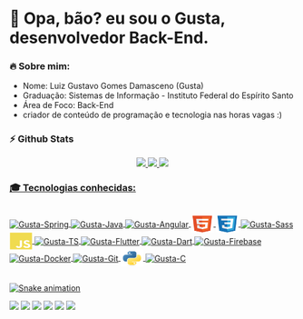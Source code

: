 # 🔺 Opa, bão? eu sou o Gusta, desenvolvedor Back-End.
### 🔥 Sobre mim:
* Nome: Luiz Gustavo Gomes Damasceno (Gusta)
* Graduação: Sistemas de Informação - Instituto Federal do Espírito Santo
* Área de Foco: Back-End
* criador de conteúdo de programação e tecnologia nas horas vagas :)
  
### ⚡ Github Stats</b>
<div align="center">
  <a href="https://github.com/lgustavogomdam">
  <img height="180em" src="https://github-readme-stats.vercel.app/api/top-langs/?username=lgustavogomdam&show_icons=true&hide_border=true&layout=compact&langs_count=8&theme=midnight-purple"/>	
<img height="180em" src="https://github-readme-stats.vercel.app/api?username=lgustavogomdam&show_icons=true&hide_border=true&count_private=true&include_all_commits=true&theme=midnight-purple" />
  <img height="180em" src="https://github-readme-streak-stats.herokuapp.com/?user=lgustavogomdam&show_icons=true&hide_border=true&count_private=true&include_all_commits=true&theme=midnight-purple" />
</div>
   
### 🎓 Tecnologias conhecidas:
  
<div style="display: inline_block"><br>
  <img align="center" alt="Gusta-Spring" height="30" width="40" src="https://cdn.jsdelivr.net/gh/devicons/devicon/icons/spring/spring-original-wordmark.svg">
  <img align="center" alt="Gusta-Java" height="30" width="40" src="https://cdn.jsdelivr.net/gh/devicons/devicon/icons/java/java-original.svg">
  <img align="center" alt="Gusta-Angular" height="30" width="40" src="https://cdn.jsdelivr.net/gh/devicons/devicon/icons/angularjs/angularjs-original.svg">
  <img align="center" alt="Gusta-HTML" height="30" width="40" src="https://raw.githubusercontent.com/devicons/devicon/master/icons/html5/html5-original.svg">
  <img align="center" alt="Gusta-CSS" height="30" width="40" src="https://raw.githubusercontent.com/devicons/devicon/master/icons/css3/css3-original.svg">
  <img align="center" alt="Gusta-Sass" height="30" width="40" src="https://cdn.jsdelivr.net/gh/devicons/devicon/icons/sass/sass-original.svg">
  <img align="center" alt="Gusta-Js" height="30" width="40" src="https://raw.githubusercontent.com/devicons/devicon/master/icons/javascript/javascript-plain.svg">
  <img align="center" alt="Gusta-TS" height="30" width="40" src="https://cdn.jsdelivr.net/gh/devicons/devicon/icons/typescript/typescript-original.svg">
  <img align="center" alt="Gusta-Flutter" height="30" width="40" src="https://cdn.jsdelivr.net/gh/devicons/devicon/icons/flutter/flutter-original.svg">
  <img align="center" alt="Gusta-Dart" height="30" width="40" src="https://cdn.jsdelivr.net/gh/devicons/devicon/icons/dart/dart-original.svg">
  <img align="center" alt="Gusta-Firebase" height="30" width="40" src="https://cdn.jsdelivr.net/gh/devicons/devicon/icons/firebase/firebase-plain-wordmark.svg">
  <img align="center" alt="Gusta-Docker" height="30" width="40" src="https://cdn.jsdelivr.net/gh/devicons/devicon/icons/docker/docker-plain-wordmark.svg">
  <img align="center" alt="Gusta-Git" height="30" width="40" src="https://cdn.jsdelivr.net/gh/devicons/devicon/icons/git/git-original.svg">
  <img align="center" alt="Gusta-Python" height="30" width="40" src="https://raw.githubusercontent.com/devicons/devicon/master/icons/python/python-original.svg">
  <img align="center" alt="Gusta-C" height="30" width="40" src="https://cdn.jsdelivr.net/gh/devicons/devicon/icons/c/c-original.svg">
  
</div>

##

![Snake animation](https://github.com/lgustavogomdam/lgustavogomdam/blob/output/github-contribution-grid-snake.svg)

<div> 
  <a href="https://www.youtube.com/@recurscire"><img src="https://img.shields.io/badge/YouTube-FF0000?style=for-the-badge&logo=youtube&logoColor=white" target="blank"></a>
  <a href="https://www.instagram.com/recurscire/"><img src="https://img.shields.io/badge/-Instagram-%23E4405F?style=for-the-badge&logo=instagram&logoColor=white" target="blank"></a>
 	<a href="https://www.twitch.tv/lgustavogomdam"><img src="https://img.shields.io/badge/Twitch-9146FF?style=for-the-badge&logo=twitch&logoColor=white" target="blank"></a>
  <a href="https://discord.gg/d8qpwjb3sW"><img src="https://img.shields.io/badge/Discord-7289DA?style=for-the-badge&logo=discord&logoColor=white"></a> 
  <a href = "mailto:gustavo.gomdam@gmail.com"><img src="https://img.shields.io/badge/-Gmail-%23333?style=for-the-badge&logo=gmail&logoColor=white" target="blank"></a>
  <a href="https://www.linkedin.com/in/luiz-gustavo-gomes-damasceno-985653245"><img src="https://img.shields.io/badge/-LinkedIn-%230077B5?style=for-the-badge&logo=linkedin&logoColor=white" target="blank"></a> 
</div>
